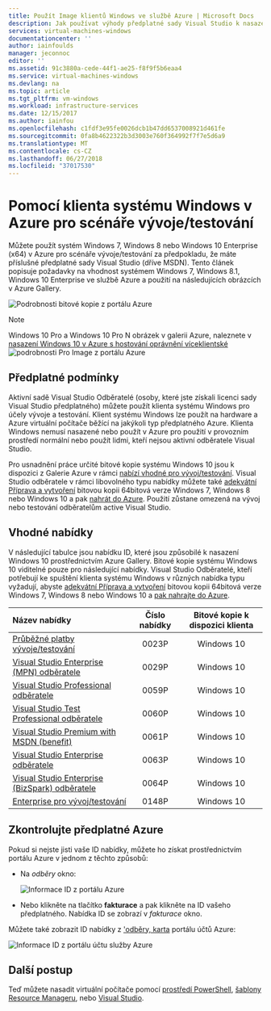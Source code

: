 ```yaml
---
title: Použít Image klientů Windows ve službě Azure | Microsoft Docs
description: Jak používat výhody předplatné sady Visual Studio k nasazení systému Windows 7, Windows 8 nebo Windows 10 v Azure pro scénáře vývoje/testování
services: virtual-machines-windows
documentationcenter: ''
author: iainfoulds
manager: jeconnoc
editor: ''
ms.assetid: 91c3880a-cede-44f1-ae25-f8f9f5b6eaa4
ms.service: virtual-machines-windows
ms.devlang: na
ms.topic: article
ms.tgt_pltfrm: vm-windows
ms.workload: infrastructure-services
ms.date: 12/15/2017
ms.author: iainfou
ms.openlocfilehash: c1fdf3e95fe0026dcb1b47dd6537008921d461fe
ms.sourcegitcommit: 0fa8b4622322b3d3003e760f364992f7f7e5d6a9
ms.translationtype: MT
ms.contentlocale: cs-CZ
ms.lasthandoff: 06/27/2018
ms.locfileid: "37017530"
---
```

# <a name="use-windows-client-in-azure-for-devtest-scenarios"></a>Pomocí klienta systému Windows v Azure pro scénáře vývoje/testování
Můžete použít systém Windows 7, Windows 8 nebo Windows 10 Enterprise (x64) v Azure pro scénáře vývoje/testování za předpokladu, že máte příslušné předplatné sady Visual Studio (dříve MSDN). Tento článek popisuje požadavky na vhodnost systémem Windows 7, Windows 8.1, Windows 10 Enterprise ve službě Azure a použití na následujících obrázcích v Azure Gallery.

![Podrobnosti bitové kopie z portálu Azure](./media/client-images/windows-client-msdn-images.png) 

> [!NOTE]
> Windows 10 Pro a Windows 10 Pro N obrázek v galerii Azure, naleznete v [nasazení Windows 10 v Azure s hostování oprávnění víceklientské](windows-desktop-multitenant-hosting-deployment.md)
>![podrobnosti Pro Image z portálu Azure](./media/client-images/windows-client-pro-images.png) 
>

## <a name="subscription-eligibility"></a>Předplatné podmínky
Aktivní sadě Visual Studio Odběratelé (osoby, které jste získali licenci sady Visual Studio předplatného) můžete použít klienta systému Windows pro účely vývoje a testování. Klient systému Windows lze použít na hardware a Azure virtuální počítače běžící na jakýkoli typ předplatného Azure. Klienta Windows nemusí nasazené nebo použít v Azure pro použití v provozním prostředí normální nebo použít lidmi, kteří nejsou aktivní odběratele Visual Studio.

Pro usnadnění práce určité bitové kopie systému Windows 10 jsou k dispozici z Galerie Azure v rámci [nabízí vhodné pro vývoj/testování](#eligible-offers). Visual Studio odběratele v rámci libovolného typu nabídky můžete také [adekvátní Příprava a vytvoření](prepare-for-upload-vhd-image.md) bitovou kopii 64bitová verze Windows 7, Windows 8 nebo Windows 10 a pak [nahrát do Azure](upload-generalized-managed.md). Použití zůstane omezená na vývoj nebo testování odběratelům active Visual Studio.

## <a name="eligible-offers"></a>Vhodné nabídky
V následující tabulce jsou nabídku ID, které jsou způsobilé k nasazení Windows 10 prostřednictvím Azure Gallery. Bitové kopie systému Windows 10 viditelné pouze pro následující nabídky. Visual Studio Odběratelé, kteří potřebují ke spuštění klienta systému Windows v různých nabídka typu vyžadují, abyste [adekvátní Příprava a vytvoření](prepare-for-upload-vhd-image.md) bitovou kopii 64bitová verze Windows 7, Windows 8 nebo Windows 10 a [pak nahrajte do Azure](upload-generalized-managed.md).

| Název nabídky | Číslo nabídky | Bitové kopie k dispozici klienta |
|:--- |:---:|:---:|
| [Průběžné platby vývoje/testování](https://azure.microsoft.com/offers/ms-azr-0023p/) |0023P |Windows 10 |
| [Visual Studio Enterprise (MPN) odběratele](https://azure.microsoft.com/offers/ms-azr-0029p/) |0029P |Windows 10 |
| [Visual Studio Professional odběratele](https://azure.microsoft.com/offers/ms-azr-0059p/) |0059P |Windows 10 |
| [Visual Studio Test Professional odběratele](https://azure.microsoft.com/offers/ms-azr-0060p/) |0060P |Windows 10 |
| [Visual Studio Premium with MSDN (benefit)](https://azure.microsoft.com/offers/ms-azr-0061p/) |0061P |Windows 10 |
| [Visual Studio Enterprise odběratele](https://azure.microsoft.com/offers/ms-azr-0063p/) |0063P |Windows 10 |
| [Visual Studio Enterprise (BizSpark) odběratele](https://azure.microsoft.com/offers/ms-azr-0064p/) |0064P |Windows 10 |
| [Enterprise pro vývoj/testování](https://azure.microsoft.com/en-us/offers/ms-azr-0148p/) |0148P |Windows 10 |

## <a name="check-your-azure-subscription"></a>Zkontrolujte předplatné Azure
Pokud si nejste jisti vaše ID nabídky, můžete ho získat prostřednictvím portálu Azure v jednom z těchto způsobů:  

- Na *odběry* okno:

  ![Informace ID z portálu Azure](./media/client-images/offer-id-azure-portal.png) 

- Nebo klikněte na tlačítko **fakturace** a pak klikněte na ID vašeho předplatného. Nabídka ID se zobrazí v *fakturace* okno.

Můžete také zobrazit ID nabídky z ['odběry, karta](http://account.windowsazure.com/Subscriptions) portálu účtů Azure:

![Informace ID z portálu účtu služby Azure](./media/client-images/offer-id-azure-account-portal.png) 

## <a name="next-steps"></a>Další postup
Teď můžete nasadit virtuální počítače pomocí [prostředí PowerShell](quick-create-powershell.md), [šablony Resource Manageru](ps-template.md), nebo [Visual Studio](../../vs-azure-tools-resource-groups-deployment-projects-create-deploy.md).

